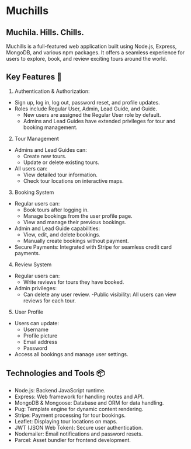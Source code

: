 # Muchills  

## Muchila.  Hills.  Chills.

Muchills is a full-featured web application built using Node.js, Express, MongoDB, and various npm packages. It offers a seamless experience for users to explore, book, and review exciting tours around the world. 

## Key Features 📝

1. Authentication & Authorization:

- Sign up, log in, log out, password reset, and profile updates.
- Roles include Regular User, Admin, Lead Guide, and Guide.
  - New users are assigned the Regular User role by default.
  - Admins and Lead Guides have extended privileges for tour and booking management.


2. Tour Management
   
- Admins and Lead Guides can:
  - Create new tours.
  - Update or delete existing tours.
- All users can:
  - View detailed tour information.
  - Check tour locations on interactive maps.
    

3. Booking System
   
- Regular users can:
   - Book tours after logging in.
   - Manage bookings from the user profile page.
   - View and manage their previous bookings.
- Admin and Lead Guide capabilities:
   - View, edit, and delete bookings.
   - Manually create bookings without payment.
- Secure Payments: Integrated with Stripe for seamless credit card payments.
  

4. Review System
   
- Regular users can:
   - Write reviews for tours they have booked.
- Admin privileges:
   - Can delete any user review.
-Public visibility: All users can view reviews for each tour.


5. User Profile

- Users can update:
   - Username
   - Profile picture
   - Email address
   - Password
- Access all bookings and manage user settings.


## Technologies and Tools 📦

- Node.js: Backend JavaScript runtime.
- Express: Web framework for handling routes and API.
- MongoDB & Mongoose: Database and ORM for data handling.
- Pug: Template engine for dynamic content rendering.
- Stripe: Payment processing for tour bookings.
- Leaflet: Displaying tour locations on maps.
- JWT (JSON Web Token): Secure user authentication.
- Nodemailer: Email notifications and password resets.
- Parcel: Asset bundler for frontend development.
